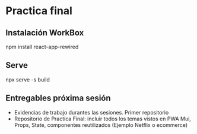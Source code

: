 # Practica final

## Instalación WorkBox

npm install react-app-rewired

## Serve

npx serve -s build


## Entregables próxima sesión

* Evidencias de trabajo durantes las sesiones. Primer repositorio
* Repositorio de Practica Final: incluir todos los temas vistos en PWA Mui, Props, State, componentes reutilizados (Ejemplo Netflix o ecommerce)